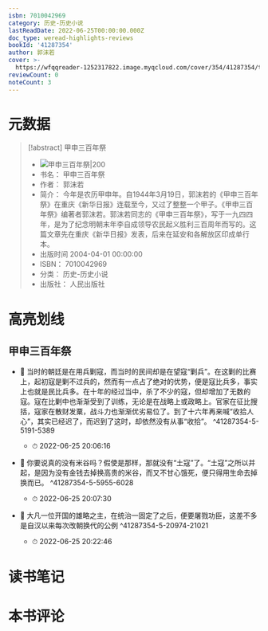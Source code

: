 ```yaml
---
isbn: 7010042969
category: 历史-历史小说
lastReadDate: 2022-06-25T00:00:00.000Z
doc_type: weread-highlights-reviews
bookId: '41287354'
author: 郭沫若
cover: >-
  https://wfqqreader-1252317822.image.myqcloud.com/cover/354/41287354/t7_41287354.jpg
reviewCount: 0
noteCount: 3
---
```

# 元数据
> [!abstract] 甲申三百年祭
> - ![ 甲申三百年祭|200](https://wfqqreader-1252317822.image.myqcloud.com/cover/354/41287354/t7_41287354.jpg)
> - 书名： 甲申三百年祭
> - 作者： 郭沫若
> - 简介： 今年是农历甲申年。自1944年3月19日，郭沫若的《甲申三百年祭》在重庆《新华日报》连载至今，又过了整整一个甲子。《甲申三百年祭》编著者郭沫若。郭沫若同志的《甲申三百年祭》，写于一九四四年，是为了纪念明朝末年李自成领导农民起义胜利三百周年而写的。这篇文章先在重庆《新华日报》发表，后来在延安和各解放区印成单行本。
> - 出版时间 2004-04-01 00:00:00
> - ISBN： 7010042969
> - 分类： 历史-历史小说
> - 出版社： 人民出版社

# 高亮划线

## 甲申三百年祭


- 📌 当时的朝廷是在用兵剿寇，而当时的民间却是在望寇“剿兵”。在这剿的比赛上，起初寇是剿不过兵的，然而有一点占了绝对的优势，便是寇比兵多，事实上也就是民比兵多。在十年的经过当中，杀了不少的寇，但却增加了无数的寇。寇在比剿中也渐渐受到了训练，无论是在战略上或政略上。官家在征比搜括，寇家在散财发粟，战斗力也渐渐优劣易位了。到了十六年再来喊“收拾人心”，其实已经迟了，而迟到了这时，却依然没有从事“收拾”。 ^41287354-5-5191-5389
    - ⏱ 2022-06-25 20:06:16 

- 📌 你要说真的没有米谷吗？假使是那样，那就没有“土寇”了。“土寇”之所以并起，是因为没有金钱去掉换高贵的米谷，而又不甘心饿死，便只得用生命去掉换而已。 ^41287354-5-5955-6028
    - ⏱ 2022-06-25 20:07:30 

- 📌 大凡一位开国的雄略之主，在统治一固定了之后，便要屠戮功臣，这差不多是自汉以来每次改朝换代的公例 ^41287354-5-20974-21021
    - ⏱ 2022-06-25 20:22:46 
# 读书笔记

# 本书评论
